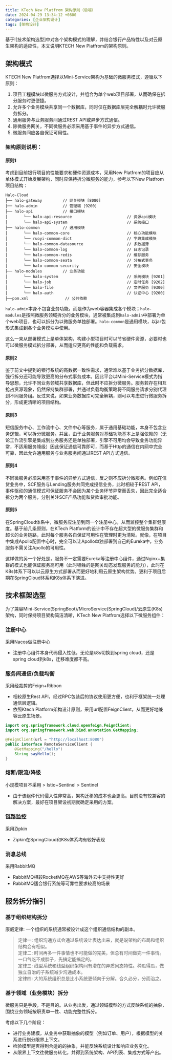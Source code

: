 ```yaml
---
title: KTech New Platfrom 架构原则（后端）
date: 2024-04-29 13:34:12 +0800
categories: [企业架构设计]
tags: [架构设计]
---
```


基于![技术架构选型]中对各个架构模式的理解，并结合银行产品特性以及对云原生架构的适应性，本文说明KTECH New Platfrom的架构原则。

## 架构模式
KTECH New Platfrom选择以Mini-Service架构为基础的微服务模式，遵循以下原则：
1. 项目工程模块以微服务方式设计，并组合为单个web项目部署，从而确保在拆分服务时更便捷。
2. 允许多个业务模块共享同一个数据库，同时仅在数据库层完全解耦时允许微服务拆分。
3. 通用服务与业务服务间通过REST API或异步方式通信。
4. 除微服务网关，不同微服务必须采用基于事件的异步方式通信。
5. 微服务间应各自保证可用性。

### 架构原则说明：

#### 原则1
考虑到目前银行项目的性能要求和硬件资源成本，采用New Platfrom的项目应从单体模式开始发展架构，同时应保持拆分微服务的能力，参考以下New Platfrom项目结构：

~~~
Halo-Cloud     
├── halo-gateway         // 网关模块 [8080]
├── halo-admin           // 管理端 [9200]
├── halo-api             // 接口模块
│       └── halo-api-resource                        // 资源api模块
│       └── halo-api-system                          // 系统接口
├── halo-common          // 通用模块
│       └── halo-common-core                         // 核心功能模块
│       └── ruoyi-common-dict                        // 字典集成模块
│       └── halo-common-datasource                   // 多数据源
│       └── halo-common-log                          // 日志记录
│       └── halo-common-redis                        // 缓存服务
│       └── halo-common-seata                        // 分布式事务
│       └── halo-common-security                     // 安全模块
├── halo-modules         // 业务功能
│       └── halo-system                              // 系统模块 [9201]
│       └── halo-job                                 // 定时任务 [9202]
│       └── halo-file                                // 文件服务 [9300]
│       └── halo-auth                                // 认证中心 [9200]
├──pom.xml                // 公共依赖
~~~

`halo-admin`本身不包含业务功能，而是作为web容器集成各个模块；`halo-modules`是按照微服务领域拆分的业务模块，通常被集成到`halo-admin`中部署为单个web项目，也可以拆分为以微服务单独部署。`halo-common`是通用模块，以jar包形式集成到各个业务模块中使用。

这么一来从部署模式上是单体架构，构建小型项目时可以节省硬件资源，必要时也可以微服务模式拆分部署，从而适应更高的性能和负载需求。

#### 原则2
鉴于前文中提到的银行系统的高数据一致性需求，通常难以基于业务拆分数据库，强行拆分还可能导致更高的分布式事务成本。因此平台以Mini-Service模式为指导思想，允许不同业务领域共享数据库，但此时不应拆分微服务。服务若存在相互抢占资源现象，仍然保持集群部署，并通过负载均衡策略将不同服务请求分别代理到不同服务组。反过来说，如果业务数据库可完全解耦，则可以考虑进行微服务拆分，形成更清晰的项目结构。

#### 原则3
短信服务中心、工作流中心、文件中心等服务，属于通用基础功能，本身不包含业务逻辑，可以拆分微服务。并且，由于业务服务对基础功能基本上是强依赖的（无论工作流引擎是集成到业务服务还是单独部署，引擎不可用均会导致业务功能异常，不适用服务降级）因此保证通信可靠即可，而基于Http的通信在内网中完全可靠，因此允许通用服务与业务服务间通过REST API方式通信。

#### 原则4
不同微服务必须采用基于事件的异步方式通信，反之则不应拆分微服务。例如在信贷业务中，SCF服务与Lending服务共同完成授信业务，此时相较于REST API，事件驱动的通信模式可保证服务不会因为某个业务环节异常而丢失，因此完全适合拆分为两个服务，分别关注SCF产品功能和贷款审批功能。

#### 原则5
在SpringCloud体系中，微服务应注册到同一个注册中心，从而监控整个集群健康度。基于前几条原则，在KTech Platform的设计中不存在超大型的微服务集群和超长的业务链路，此时每个服务各自保证可用性在管理时更为清晰。就像，在项目中集成Apollo配置中心时，完全可以让Apollo单独部署到自己的Eureka中，业务服务不需关注Apollo的可用性。

这样做的另一个好处是，服务不一定需要Eureka等注册中心组件，通过Nginx+集群的模式也能保证服务高可用（此时牺牲的是网关动态发现服务的能力），此时在K8s体系下可以以云原生方式部署从而更好地利用云原生架构优势。更利于项目后期在SpringCloud体系和K8s体系下演进。

## 技术框架选型
为了兼容Mini-Service(SpringBoot)/MicroService(SpringCloud)/云原生(K8s)架构，同时保持项目架构简洁清晰，KTech New Platfrom选择以下微服务组件：

### 注册中心
采用Nacos做注册中心
- 注册中心组件本身代码侵入性低，无论是k8s切换到spring cloud，还是spring cloud到k8s，迁移难度都不高。

### 服务间通信/负载均衡
采用经裁剪的Feign+Ribbon
- 相较原生Rest API，经过RPC包装后的协议使用更方便，也利于框架统一处理通信层逻辑。
- 依照Ktech Platform架构设计原则，采用url配置FeignClient，从而更好地兼容云原生场景。
```java
import org.springframework.cloud.openfeign.FeignClient;
import org.springframework.web.bind.annotation.GetMapping;

@FeignClient(url = "http://localhost:8080")
public interface RemoteServiceClient {
    @GetMapping("/hello")
    String sayHello();
}
```

### 熔断/限流/降级
小规模项目不采用 > Istio+Sentinel > Sentinel

- 由于该组件代码侵入性非常高，架构迁移的成本也会更高。目前没有较兼容的解决方案，最好在项目架设初期就确定采用的方案。

### 链路监控
采用Zipkin
- Zipkin在SpringCloud和K8s体系均有较好表现

### 消息总线
采用RabbitMQ
- RabbitMQ相较RocketMQ在AWS等海外云中支持性更好
- RabbitMQ适合银行系统等可靠性要求较高的场景

## 服务拆分指引

### 基于组织结构拆分
康威定律: 一个组织的系统通常被设计成这个组织通信结构的副本。

> 定律一: 组织沟通方式会通过系统设计表达出来，就是说架构的布局和组织结构会有相似。    
定律二: 时间再多一件事情也不可能做的完美，但总有时间做完一件事情。一口气吃不成胖子，先搞定能搞定的。    
定律三: 线型系统和线型组织架构间有潜在的异质同态特性。种瓜得瓜，做独立自治的子系统减少沟通成本。    
定律四: 大的系统组织总是比小系统更倾向于分解。合久必分，分而治之。

### 基于领域（业务模块）拆分
微服务只是手段，不是目的。从业务出发，通过领域模型的方式反映系统的抽象，围绕业务领域按职责单一性、功能完整性拆分。

考虑以下几个阶段：
- 进行业务建模，从业务中获取抽象的模型（例如订单、用户），根据模型的关系进行划分限界上下文。
- 检验模型是否得到合适的的抽象，并能反映系统设计和响应业务变化。
- 从限界上下文往微服务转化，并得到系统架构、API列表、集成方式等产出。
